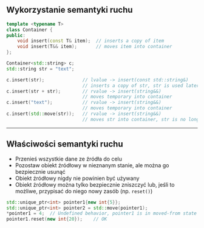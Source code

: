 ## Wykorzystanie semantyki ruchu

```cpp
template <typename T>
class Container {
public:
    void insert(const T& item);  // inserts a copy of item
    void insert(T&& item);       // moves item into container
};

Container<std::string> c;
std::string str = "text";

c.insert(str);              // lvalue -> insert(const std::string&)
                            // inserts a copy of str, str is used later
c.insert(str + str);        // rvalue -> insert(string&&)
                            // moves temporary into container
c.insert("text");           // rvalue -> insert(string&&)
                            // moves temporary into container
c.insert(std::move(str));   // rvalue -> insert(string&&)
                            // moves str into container, str is no longer used
```

___

## Właściwości semantyki ruchu

* <!-- .element: class="fragment fade-in" --> Przenieś wszystkie dane ze źródła do celu
* <!-- .element: class="fragment fade-in" --> Pozostaw obiekt źródłowy w nieznanym stanie, ale można go bezpiecznie usunąć
* <!-- .element: class="fragment fade-in" --> Obiekt źródłowy nigdy nie powinien być używany
* <!-- .element: class="fragment fade-in" --> Obiekt źródłowy można tylko bezpiecznie zniszczyć lub, jeśli to możliwe, przypisać do niego nowy zasób (np. <code>reset()</code>)

```cpp
std::unique_ptr<int> pointer1{new int{5}};
std::unique_ptr<int> pointer2 = std::move(pointer1);
*pointer1 = 4;  // Undefined behavior, pointer1 is in moved-from state
pointer1.reset(new int{20});    // OK
```
<!-- .element: class="fragment fade-in" -->
